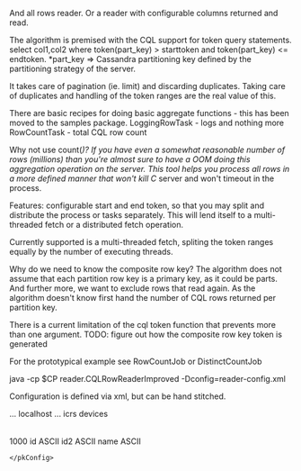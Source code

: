 And all rows reader.  Or a reader with configurable columns returned and read.

The algorithm is premised with the CQL support for token query statements.
select col1,col2 where token(part_key) > starttoken and token(part_key) <= endtoken.
*part_key => Cassandra partitioning key defined by the partitioning strategy of the server.

It takes care of pagination (ie. limit) and discarding duplicates.
Taking care of duplicates and handling of the token ranges are the real value of this.

There are basic recipes for doing basic aggregate functions - this has been moved to the 
samples package.
LoggingRowTask - logs and nothing more
RowCountTask - total CQL row count

 
Why not use count(*)?  If you have even a somewhat reasonable number of rows (millions)
than you're almost sure to have a OOM doing this aggregation operation on the server.
This tool helps you process all rows in a more defined manner that won't kill C* server
and won't timeout in the process.

Features: configurable start and end token, so that you may split and distribute the 
process or tasks separately.  This will lend itself to a multi-threaded fetch or a
distributed fetch operation.

Currently supported is a multi-threaded fetch, spliting the token ranges equally by the number
of executing threads.

Why do we need to know the composite row key?  The algorithm does not assume that each
partition row key is a primary key, as it could be parts.  And further more, we
want to exclude rows that read again.  As the algorithm doesn't know first hand the 
number of CQL rows returned per partition key.


There is a current limitation of the cql token function that prevents more than one argument.
TODO: figure out how the composite row key token is generated

For the prototypical example see RowCountJob or DistinctCountJob

java -cp $CP reader.CQLRowReaderImproved -Dconfig=reader-config.xml

Configuration is defined via xml, but can be hand stitched.


<config>
	<cassConfig>
		...
		<contactHostsName>localhost</contactHostsName>
		...
	</cassConfig>
	<keyspace>icrs</keyspace>
	<table>devices</table>
	<pageSize>1000</pageSize>
	<!--beginning of range -->
	<startToken></startToken>
	<!-- end of range -->
	<endToken></endToken>
	<!-- Not recommended to manually configure, as this will be discovered -->
	<pkConfig>
	  	<!-- This is the partition portion of the key: one or more -->
		<partitionKeys>
			<name>id</name>
			<type>ASCII</type>
		</partitionKeys>
		<partitionKeys>
			<name>id2</name>
			<type>ASCII</type>
		</partitionKeys>
		<!-- One or more non-partitioned parts -->
		<clusterKeys>
			<name>name</name>
			<type>ASCII</type>
		</clusterKeys>
		
	</pkConfig>
</config>